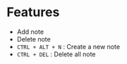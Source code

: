 # Features

- Add note
- Delete note
- `CTRL + ALT + N` : Create a new note
- `CTRL + DEL` : Delete all note